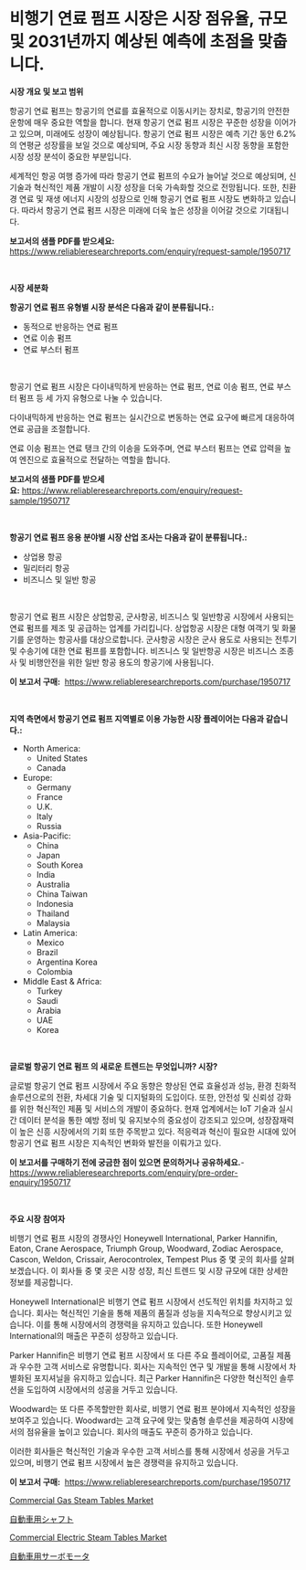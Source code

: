 <p><h1>비행기 연료 펌프 시장은 시장 점유율, 규모 및 2031년까지 예상된 예측에 초점을 맞춥니다.</h1></p><p><strong>시장 개요 및 보고 범위</strong></p>
<p><p>항공기 연료 펌프는 항공기의 연료를 효율적으로 이동시키는 장치로, 항공기의 안전한 운항에 매우 중요한 역할을 합니다. 현재 항공기 연료 펌프 시장은 꾸준한 성장을 이어가고 있으며, 미래에도 성장이 예상됩니다. 항공기 연료 펌프 시장은 예측 기간 동안 6.2%의 연평균 성장률을 보일 것으로 예상되며, 주요 시장 동향과 최신 시장 동향을 포함한 시장 성장 분석이 중요한 부분입니다.</p><p>세계적인 항공 여행 증가에 따라 항공기 연료 펌프의 수요가 늘어날 것으로 예상되며, 신기술과 혁신적인 제품 개발이 시장 성장을 더욱 가속화할 것으로 전망됩니다. 또한, 친환경 연료 및 재생 에너지 시장의 성장으로 인해 항공기 연료 펌프 시장도 변화하고 있습니다. 따라서 항공기 연료 펌프 시장은 미래에 더욱 높은 성장을 이어갈 것으로 기대됩니다.</p></p>
<p><strong>보고서의 샘플 PDF를 받으세요:</strong> <a href="https://www.reliableresearchreports.com/enquiry/request-sample/1950717">https://www.reliableresearchreports.com/enquiry/request-sample/1950717</a></p>
<p>&nbsp;</p>
<p><strong>시장 세분화</strong></p>
<p><strong>항공기 연료 펌프 유형별 시장 분석은 다음과 같이 분류됩니다.:</strong></p>
<p><ul><li>동적으로 반응하는 연료 펌프</li><li>연료 이송 펌프</li><li>연료 부스터 펌프</li></ul></p>
<p>&nbsp;</p>
<p><p>항공기 연료 펌프 시장은 다이내믹하게 반응하는 연료 펌프, 연료 이송 펌프, 연료 부스터 펌프 등 세 가지 유형으로 나눌 수 있습니다. </p><p>다이내믹하게 반응하는 연료 펌프는 실시간으로 변동하는 연료 요구에 빠르게 대응하여 연료 공급을 조절합니다. </p><p>연료 이송 펌프는 연료 탱크 간의 이송을 도와주며, 연료 부스터 펌프는 연료 압력을 높여 엔진으로 효율적으로 전달하는 역할을 합니다.</p></p>
<p><strong>보고서의 샘플 PDF를 받으세요:</strong>&nbsp;<a href="https://www.reliableresearchreports.com/enquiry/request-sample/1950717">https://www.reliableresearchreports.com/enquiry/request-sample/1950717</a></p>
<p>&nbsp;</p>
<p><strong> 항공기 연료 펌프 응용 분야별 시장 산업 조사는 다음과 같이 분류됩니다.:</strong></p>
<p><ul><li>상업용 항공</li><li>밀리터리 항공</li><li>비즈니스 및 일반 항공</li></ul></p>
<p>&nbsp;</p>
<p><p>항공기 연료 펌프 시장은 상업항공, 군사항공, 비즈니스 및 일반항공 시장에서 사용되는 연료 펌프를 제조 및 공급하는 업계를 가리킵니다. 상업항공 시장은 대형 여객기 및 화물기를 운영하는 항공사를 대상으로합니다. 군사항공 시장은 군사 용도로 사용되는 전투기 및 수송기에 대한 연료 펌프를 포함합니다. 비즈니스 및 일반항공 시장은 비즈니스 조종사 및 비행안전을 위한 일반 항공 용도의 항공기에 사용됩니다.</p></p>
<p><strong>이 보고서 구매:</strong>&nbsp; <a href="https://www.reliableresearchreports.com/purchase/1950717">https://www.reliableresearchreports.com/purchase/1950717</a></p>
<p>&nbsp;</p>
<p><strong>지역 측면에서 항공기 연료 펌프 지역별로 이용 가능한 시장 플레이어는 다음과 같습니다.:</strong></p>
<p><ul>
    <li>
        North America:
        <ul>
            <li>United States</li>
            <li>Canada</li>
        </ul>
    </li>
    <li>
        Europe:
        <ul>
            <li>Germany</li>
            <li>France</li>
            <li>U.K.</li>
            <li>Italy</li>
            <li>Russia</li>
        </ul>
    </li>
    <li>
        Asia-Pacific:
        <ul>
            <li>China</li>
            <li>Japan</li>
            <li>South Korea</li>
            <li>India</li>
            <li>Australia</li>
            <li>China Taiwan</li>
            <li>Indonesia</li>
            <li>Thailand</li>
            <li>Malaysia</li>
        </ul>
    </li>
    <li>
        Latin America:
        <ul>
            <li>Mexico</li>
            <li>Brazil</li>
            <li>Argentina Korea</li>
            <li>Colombia</li>
        </ul>
    </li>
    <li>
        Middle East & Africa:
        <ul>
            <li>Turkey</li>
            <li>Saudi</li>
            <li>Arabia</li>
            <li>UAE</li>
            <li>Korea</li>
        </ul>
    </li>
    </ul></p>
<p>&nbsp;</p>
<p><strong>글로벌 항공기 연료 펌프 의 새로운 트렌드는 무엇입니까? 시장?</strong></p>
<p><p>글로벌 항공기 연료 펌프 시장에서 주요 동향은 향상된 연료 효율성과 성능, 환경 친화적 솔루션으로의 전환, 차세대 기술 및 디지털화의 도입이다. 또한, 안전성 및 신뢰성 강화를 위한 혁신적인 제품 및 서비스의 개발이 중요하다. 현재 업계에서는 IoT 기술과 실시간 데이터 분석을 통한 예방 정비 및 유지보수의 중요성이 강조되고 있으며, 성장잠재력이 높은 신흥 시장에서의 기회 또한 주목받고 있다. 적응력과 혁신이 필요한 시대에 있어 항공기 연료 펌프 시장은 지속적인 변화와 발전을 이뤄가고 있다.</p></p>
<p><strong>이 보고서를 구매하기 전에 궁금한 점이 있으면 문의하거나 공유하세요.</strong>- <a href="https://www.reliableresearchreports.com/enquiry/pre-order-enquiry/1950717">https://www.reliableresearchreports.com/enquiry/pre-order-enquiry/1950717</a></p>
<p>&nbsp;</p>
<p><strong>주요 시장 참여자</strong></p>
<p><p>비행기 연료 펌프 시장의 경쟁사인 Honeywell International, Parker Hannifin, Eaton, Crane Aerospace, Triumph Group, Woodward, Zodiac Aerospace, Cascon, Weldon, Crissair, Aerocontrolex, Tempest Plus 중 몇 곳의 회사를 살펴보겠습니다. 이 회사들 중 몇 곳은 시장 성장, 최신 트렌드 및 시장 규모에 대한 상세한 정보를 제공합니다.</p><p>Honeywell International은 비행기 연료 펌프 시장에서 선도적인 위치를 차지하고 있습니다. 회사는 혁신적인 기술을 통해 제품의 품질과 성능을 지속적으로 향상시키고 있습니다. 이를 통해 시장에서의 경쟁력을 유지하고 있습니다. 또한 Honeywell International의 매출은 꾸준히 성장하고 있습니다.</p><p>Parker Hannifin은 비행기 연료 펌프 시장에서 또 다른 주요 플레이어로, 고품질 제품과 우수한 고객 서비스로 유명합니다. 회사는 지속적인 연구 및 개발을 통해 시장에서 차별화된 포지셔닐을 유지하고 있습니다. 최근 Parker Hannifin은 다양한 혁신적인 솔루션을 도입하여 시장에서의 성공을 거두고 있습니다.</p><p>Woodward는 또 다른 주목할만한 회사로, 비행기 연료 펌프 분야에서 지속적인 성장을 보여주고 있습니다. Woodward는 고객 요구에 맞는 맞춤형 솔루션을 제공하여 시장에서의 점유율을 높이고 있습니다. 회사의 매출도 꾸준히 증가하고 있습니다.</p><p>이러한 회사들은 혁신적인 기술과 우수한 고객 서비스를 통해 시장에서 성공을 거두고 있으며, 비행기 연료 펌프 시장에서 높은 경쟁력을 유지하고 있습니다.</p></p>
<p><strong>이 보고서 구매:</strong>&nbsp;&nbsp;<a href="https://www.reliableresearchreports.com/purchase/1950717">https://www.reliableresearchreports.com/purchase/1950717</a></p>
<p><p><a href="https://github.com/mbisetmhermsr/Market-Research-Report-List-1/blob/main/commercial-gas-steam-tables-market.md">Commercial Gas Steam Tables Market</a></p><p><a href="https://github.com/vtbvgl20191192/Market-Research-Report-List-1/blob/main/41897748039.md">自動車用シャフト</a></p><p><a href="https://github.com/zjyglelu/Market-Research-Report-List-2/blob/main/commercial-electric-steam-tables-market.md">Commercial Electric Steam Tables Market</a></p><p><a href="https://github.com/avwofrml53535/Market-Research-Report-List-1/blob/main/46059378038.md">自動車用サーボモータ</a></p></p>
